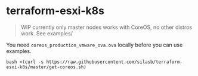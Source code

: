 # terraform-esxi-k8s

> WIP currently only master nodes works with CoreOS, no other distros work. See examples/

You need `coreos_production_vmware_ova.ova` locally before you can use examples.

```
bash <(curl -s https://raw.githubusercontent.com/silasb/terraform-esxi-k8s/master/get-coreos.sh)
```